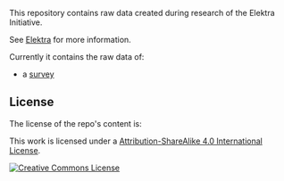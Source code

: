 This repository contains raw data created during
research of the Elektra Initiative.

See [Elektra](https://www.libelektra.org) for more information.

Currently it contains the raw data of:

- a [survey](/survey)


## License ##

The license of the repo's content is:

This work is licensed under a [Attribution-ShareAlike 4.0 International License](https://creativecommons.org/licenses/by-sa/4.0/).

[![Creative Commons License](https://i.creativecommons.org/l/by-sa/4.0/88x31.png)](https://creativecommons.org/licenses/by-sa/4.0/)
